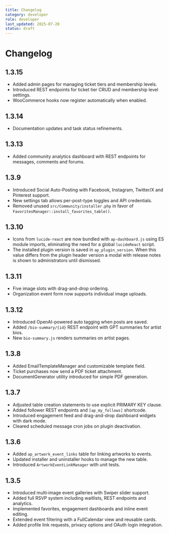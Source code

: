 ```yaml
---
title: Changelog
category: developer
role: developer
last_updated: 2025-07-20
status: draft
---
```

# Changelog

## 1.3.15
- Added admin pages for managing ticket tiers and membership levels.
- Introduced REST endpoints for ticket tier CRUD and membership level settings.
- WooCommerce hooks now register automatically when enabled.

## 1.3.14
- Documentation updates and task status refinements.

## 1.3.13
- Added community analytics dashboard with REST endpoints for messages, comments and forums.

## 1.3.9
- Introduced Social Auto-Posting with Facebook, Instagram, Twitter/X and Pinterest support.
- New settings tab allows per-post-type toggles and API credentials.
- Removed unused `src/Community/installer.php` in favor of `FavoritesManager::install_favorites_table()`.

## 1.3.10
- Icons from `lucide-react` are now bundled with `ap-dashboard.js` using ES
  module imports, eliminating the need for a global `lucideReact` script.
- The installed plugin version is saved in `ap_plugin_version`. When this value
  differs from the plugin header version a modal with release notes is shown to
  administrators until dismissed.

## 1.3.11
- Five image slots with drag-and-drop ordering.
- Organization event form now supports individual image uploads.

## 1.3.12
- Introduced OpenAI-powered auto tagging when posts are saved.
- Added `/bio-summary/{id}` REST endpoint with GPT summaries for artist bios.
- New `bio-summary.js` renders summaries on artist pages.

## 1.3.8
- Added EmailTemplateManager and customizable template field.
- Ticket purchases now send a PDF ticket attachment.
- DocumentGenerator utility introduced for simple PDF generation.

## 1.3.7
- Adjusted table creation statements to use explicit PRIMARY KEY clause.
- Added follower REST endpoints and `[ap_my_follows]` shortcode.
- Introduced engagement feed and drag-and-drop dashboard widgets with dark mode.
- Cleared scheduled message cron jobs on plugin deactivation.

## 1.3.6
- Added `ap_artwork_event_links` table for linking artworks to events.
- Updated installer and uninstaller hooks to manage the new table.
- Introduced `ArtworkEventLinkManager` with unit tests.

## 1.3.5
- Introduced multi‑image event galleries with Swiper slider support.
- Added full RSVP system including waitlists, REST endpoints and analytics.
- Implemented favorites, engagement dashboards and inline event editing.
- Extended event filtering with a FullCalendar view and reusable cards.
- Added profile link requests, privacy options and OAuth login integration.
